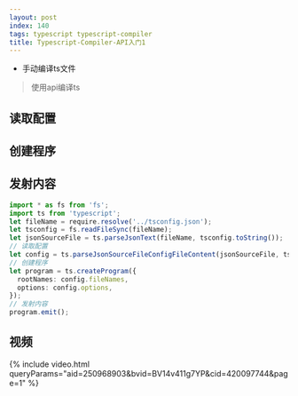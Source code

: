 ```yaml
---
layout: post
index: 140
tags: typescript typescript-compiler
title: Typescript-Compiler-API入门1
---
```

- 手动编译ts文件
> 使用api编译ts

## 读取配置

## 创建程序

## 发射内容

```ts
import * as fs from 'fs';
import ts from 'typescript';
let fileName = require.resolve('../tsconfig.json');
let tsconfig = fs.readFileSync(fileName);
let jsonSourceFile = ts.parseJsonText(fileName, tsconfig.toString());
// 读取配置
let config = ts.parseJsonSourceFileConfigFileContent(jsonSourceFile, ts.sys, process.cwd());
// 创建程序
let program = ts.createProgram({
  rootNames: config.fileNames,
  options: config.options,
});
// 发射内容
program.emit();

```

## 视频
{% include video.html queryParams="aid=250968903&bvid=BV14v411g7YP&cid=420097744&page=1" %}
